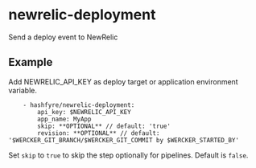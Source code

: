 newrelic-deployment
===================

Send a deploy event to NewRelic


Example
--------

Add NEWRELIC_API_KEY as deploy target or application environment variable.

```
    - hashfyre/newrelic-deployment:
        api_key: $NEWRELIC_API_KEY
        app_name: MyApp
        skip: **OPTIONAL** // default: 'true'
        revision: **OPTIONAL** // default: '$WERCKER_GIT_BRANCH/$WERCKER_GIT_COMMIT by $WERCKER_STARTED_BY'
```

Set `skip` to `true` to skip the step optionally for pipelines. Default is `false`.
